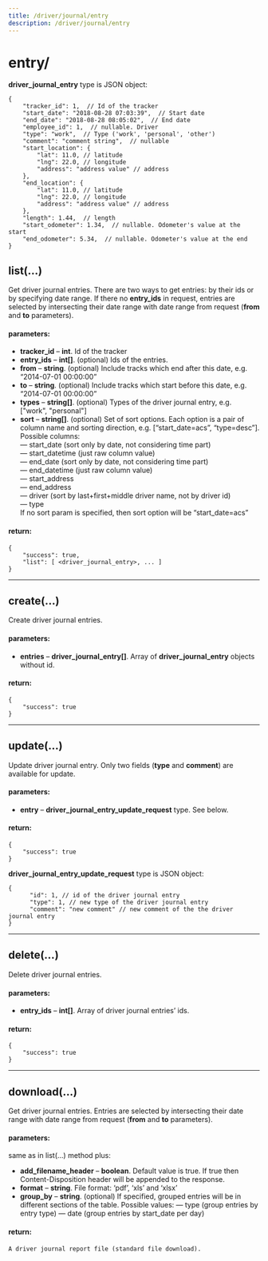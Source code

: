 ```yaml
---
title: /driver/journal/entry
description: /driver/journal/entry
---
```


# entry/

**driver\_journal\_entry** type is JSON object:

    {
        "tracker_id": 1,  // Id of the tracker
        "start_date": "2018-08-28 07:03:39",  // Start date
        "end_date": "2018-08-28 08:05:02",  // End date
        "employee_id": 1,  // nullable. Driver
        "type": "work",  // Type ('work', 'personal', 'other')
        "comment": "comment string",  // nullable
        "start_location": {
            "lat": 11.0, // latitude
            "lng": 22.0, // longitude
            "address": "address value" // address
        },
        "end_location": {
            "lat": 11.0, // latitude
            "lng": 22.0, // longitude
            "address": "address value" // address
        },
        "length": 1.44,  // length
        "start_odometer": 1.34,  // nullable. Odometer's value at the start
        "end_odometer": 5.34,  // nullable. Odometer's value at the end
    }


## list(…)

Get driver journal entries. 
There are two ways to get entries: by their ids or by specifying date range.
If there no **entry_ids** in request, entries are selected by intersecting their date range with date range from request (**from** and **to** parameters).

#### parameters:

*   **tracker_id** – **int**. Id of the tracker
*   **entry_ids** – **int\[\]**. (optional) Ids of the entries.
*   **from** – **string**. (optional) Include tracks which end after this date, e.g. “2014-07-01 00:00:00”
*   **to** – **string**. (optional) Include tracks which start before this date, e.g. “2014-07-01 00:00:00”
*   **types** – **string[\]**. (optional) Types of the driver journal entry, e.g. \[\"work\", \"personal\"\]
*   **sort** – **string\[\]**. (optional) Set of sort options. Each option is a pair of column name and sorting direction, e.g. \[“start_date=acs”, “type=desc”\]. Possible columns:
    <br> — start_date (sort only by date, not considering time part)
    <br> — start_datetime (just raw column value)
    <br> — end_date (sort only by date, not considering time part)
    <br> — end_datetime (just raw column value)
    <br> — start_address
    <br> — end_address
    <br> — driver (sort by last+first+middle driver name, not by driver id)
    <br> — type
    <br> If no sort param is specified, then sort option will be “start_date=acs”

#### return:

    {
        "success": true,
        "list": [ <driver_journal_entry>, ... ]
    }

----
## create(…)

Create driver journal entries.

#### parameters:

*   **entries** – **driver\_journal\_entry\[\]**. Array of **driver\_journal\_entry** objects without id.

#### return:

    {
        "success": true
    }

----
## update(…)

Update driver journal entry. Only two fields (**type** and **comment**) are available for update.

#### parameters:

*   **entry** – **driver\_journal\_entry\_update\_request** type. See below.

#### return:

    {
        "success": true
    }


**driver\_journal\_entry\_update\_request** type is JSON object:

    {
          "id": 1, // id of the driver journal entry
          "type": 1, // new type of the driver journal entry
          "comment": "new comment" // new comment of the the driver journal entry
    }

---

## delete(…)

Delete driver journal entries.

#### parameters:

*   **entry_ids** – **int\[\]**. Array of driver journal entries’ ids.

#### return:

    {
        "success": true
    }

---

## download(…)

Get driver journal entries. Entries are selected by intersecting their date range with date range from request (**from** and **to** parameters).


#### parameters:

same as in list(...) method plus:

*   **add_filename_header** – **boolean**. Default value is true. If true then Content-Disposition header will be appended to the response.
*   **format** – **string**. File format: ‘pdf’, ‘xls’ and ‘xlsx’
*   **group_by** – **string**. (optional) If specified, grouped entries will be in different sections of the table.
    Possible values:
    — type (group entries by entry type)
    — date (group entries by start_date per day)

#### return:

    A driver journal report file (standard file download).